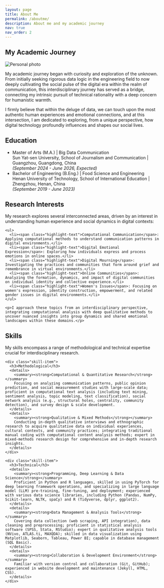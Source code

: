 ```yaml
---
layout: page
title: About Me
permalink: /aboutme/
description: About me and my academic journey
nav: true
nav_order: 2
---
```


<style>
.skill-item {
  margin-bottom: 2rem;
}
.skill-item h3 {
  margin-bottom: 1rem;
  font-size: 1.3rem;
}
.skill-item details {
  margin-bottom: 1rem;
}
.skill-item summary {
  margin-bottom: 0.5rem;
  font-size: 1.1rem;
}
.skill-item p {
  margin-bottom: 1rem;
}
</style>

<div class="about-container">

<div class="about-card">
  <h2 class="card-title">My Academic Journey</h2>
  <div class="card-content project-highlight">
    <div class="project-image">
      <img class="profile-photo" src="{{ site.baseurl }}/assets/img/prof_pic_color.PNG" alt="Personal photo">
    </div>
    <div class="project-details">
      <p>
        My academic journey began with curiosity and exploration of the unknown. From initially seeking rigorous data logic in the engineering field to now deeply cultivating the social pulse of the digital era within the realm of communication, this interdisciplinary journey has served as a bridge, connecting my intrinsic pursuit of technical rationality with a deep concern for humanistic warmth.
      </p>
      <p>
        I firmly believe that within the deluge of data, we can touch upon the most authentic human experiences and emotional connections, and at this intersection, I am dedicated to exploring, from a unique perspective, how digital technology profoundly influences and shapes our social lives.
      </p>
    </div>
  </div>
</div>

<div class="about-card">
  <h2 class="card-title">Education</h2>
  <div class="card-content">
    <ul>
      <li><span class="highlight-text">Master of Arts (M.A.) | Big Data Communication</span><br>
      Sun Yat-sen University, School of Journalism and Communication | Guangzhou, Guangdong, China<br>
      <em>(September 2024 - June 2026, Expected)</em></li>
      <li><span class="highlight-text">Bachelor of Engineering (B.Eng.) | Food Science and Engineering</span><br>
      Henan University of Technology, School of International Education | Zhengzhou, Henan, China<br>
      <em>(September 2019 - June 2023)</em></li>
    </ul>
  </div>
</div>

<div class="about-card">
  <h2 class="card-title">Research Interests</h2>
  <div class="card-content">
    <p>My research explores several interconnected areas, driven by an interest in understanding human experience and social dynamics in digital contexts:</p>
    
    <ul>
      <li><span class="highlight-text">Computational Communication</span>: Applying computational methods to understand communication patterns in digital environments.</li>
      <li><span class="highlight-text">Digital Emotional Expression</span>: Exploring how individuals express and process emotions in online spaces.</li>
      <li><span class="highlight-text">Digital Mourning</span>: Investigating the practices and communities that form around grief and remembrance in virtual environments.</li>
      <li><span class="highlight-text">Online Communities</span>: Analyzing the formation, dynamics, and impact of digital communities on individual identity and collective experience.</li>
      <li><span class="highlight-text">Women's Issues</span>: Focusing on women's expression, identity construction, empowerment, and related gender issues in digital environments.</li>
    </ul>
    
    <p>I approach these topics from an interdisciplinary perspective, integrating computational analysis with deep qualitative methods to uncover nuanced insights into group dynamics and shared emotional landscapes within these domains.</p>
  </div>
</div>

<div class="about-card">
  <h2 class="card-title">Skills</h2>
  <div class="card-content">
    <p>My skills encompass a range of methodological and technical expertise crucial for interdisciplinary research.</p>
    
    <div class="skill-item">
      <h3>Methodological</h3>
      <details>
        <summary><strong>Computational & Quantitative Research</strong></summary>
        Focusing on analyzing communication patterns, public opinion prediction, and social measurement studies with large-scale data; proficient in computational text analysis (including text mining, sentiment analysis, topic modeling, text classification), social network analysis (e.g., structural holes, centrality, community detection), and survey design & scale development.
      </details>
      <details>
        <summary><strong>Qualitative & Mixed Methods</strong></summary>
        Conducting in-depth qualitative interviews and ethnographic research to acquire qualitative data on individual experiences, cultural contexts, and community practices; integrating traditional manual coding with computational content analysis methods; expert in mixed-methods research design for comprehensive and in-depth research insights.
      </details>
    </div>
    
    <div class="skill-item">
      <h3>Technical</h3>
      <details>
        <summary><strong>Programming, Deep Learning & Data Science</strong></summary>
        Proficient in Python and R languages, skilled in using PyTorch for deep learning framework operations, and specializing in large language model (LLM) pre-training, fine-tuning, and deployment; experienced with various data science libraries, including Python (Pandas, NumPy, Scikit-learn, NLTK, spaCy) and R (Tidyverse, dplyr, ggplot2).
      </details>
      <details>
        <summary><strong>Data Management & Analysis Tools</strong></summary>
        Covering data collection (web scraping, API integration), data cleaning and preprocessing; proficient in statistical analysis software (SPSS, Stata, RStudio); expert in qualitative analysis tools (NVivo, ATLAS.ti, MAXQDA); skilled in data visualization using Matplotlib, Seaborn, Tableau, Power BI; capable in database management (SQL Basic).
      </details>
      <details>
        <summary><strong>Collaboration & Development Environment</strong></summary>
        Familiar with version control and collaboration (Git, GitHub); experienced in website development and maintenance (Jekyll, HTML, CSS).
      </details>
    </div>
  </div>
</div>

</div>

